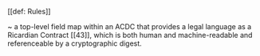 [[def: Rules]]

~ a top-level field map within an ACDC that provides a legal language as a Ricardian Contract [[43]], which is both human and machine-readable and referenceable by a cryptographic digest.
